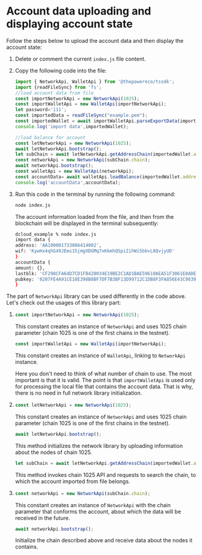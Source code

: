 # Account data uploading and displaying account state

Follow the steps below to upload the account data and then display the account state:

1. Delete or comment the current `index.js` file content.
2. Copy the following code into the file:

   ```javascript
   import { NetworkApi, WalletApi } from '@thepowereco/tssdk';
   import {readFileSync} from 'fs';
   //load account data from file
   const importNetworkApi = new NetworkApi(1025);
   const importWalletApi = new WalletApi(importNetworkApi);
   let password='111';
   const importedData = readFileSync("example.pem");
   const importedWallet = await importWalletApi.parseExportData(importedData.toString(), password);
   console.log('import data',importedWallet);

   //load balance for account
   const letNetworkApi = new NetworkApi(1025);
   await letNetworkApi.bootstrap();
   let subChain = await letNetworkApi.getAddressChain(importedWallet.address);
   const networkApi = new NetworkApi(subChain.chain);
   await networkApi.bootstrap();
   const walletApi = new WalletApi(networkApi);
   const accountData= await walletApi.loadBalance(importedWallet.address);
   console.log('accountData',accountData);
   ```

3. Run this code in the terminal by running the following command:

   ```bash
   node index.js
   ```

   The account information loaded from the file, and then from the blockchain will be displayed in the terminal subsequently:

   ```bash
   dcloud_example % node index.js
   import data {
   address: 'AA100001733086414002',
   wif: 'KywHx4qhG49JEms15jmgXDGMq7xKkmhQSpiZihWi5bbvL8QvjyUD'
   }
   accountData {
   amount: {},
   lastblk: 'CF298CFA64D7CD1FB420034E19BE2C1AD1BAE59610AEA51F3061E0ADEFAFC8B0',
   pubkey: '0207FE4A91CE18E398B8BF7DF7B3BF13D99712C1DB8F3FA856E43C9839452424E1'
   }
   ```

The part of `NetworkApi` library can be used differently in the code above. Let's check out the usages of this library part:

1. ```javascript
   const importNetworkApi = new NetworkApi(1025);
   ```

   This constant creates an instance of `NetworkApi` and uses 1025 chain parameter (chain 1025 is one of the first chains in the testnet).

   ```javascript
   const importWalletApi = new WalletApi(importNetworkApi);
   ```

   This constant creates an instance of `WalletApi`, linking to `NetworkApi` instance.

   Here you don't need to think of what number of chain to use. The most important is that it is valid. The point is that `importWalletApi` is used only for processing the local file that contains the account data. That is why, there is no need in full network library initialization.

2. ```javascript
   const letNetworkApi = new NetworkApi(1025);
   ```

   This constant creates an instance of `NetworkApi` and uses 1025 chain parameter (chain 1025 is one of the first chains in the testnet).

   ```javascript
   await letNetworkApi.bootstrap();
   ```

   This method initializes the network library by uploading information about the nodes of chain 1025.

   ```javascript
   let subChain = await letNetworkApi.getAddressChain(importedWallet.address);
   ```

   This method invokes chain 1025 API and requests to search the chain, to which the account imported from file belongs.

3. ```javascript
   const networkApi = new NetworkApi(subChain.chain);
   ```

   This constant creates an instance of `NetworkApi` with the chain parameter that conforms the account, about which the data will be received in the future.

   ```javascript
   await networkApi.bootstrap();
   ```

   Initialize the chain described above and receive data about the nodes it contains.
